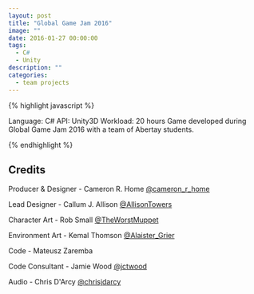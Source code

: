 ```yaml
---
layout: post
title: "Global Game Jam 2016"
image: ""
date: 2016-01-27 00:00:00
tags:
  - C#
  - Unity
description: ""
categories:
  - team projects
---
```


{% highlight javascript %}

Language: C#
API: Unity3D
Workload: 20 hours
​Game developed during Global Game Jam 2016 with a team of Abertay students.

{% endhighlight %}

<!-- <center>
<iframe width="560" height="315" src="https://www.youtube.com/embed/qdlMIl685iU" frameborder="0" allow="accelerometer; autoplay; encrypted-media; gyroscope; picture-in-picture" allowfullscreen></iframe>
</center> -->

## Credits

Producer & Designer - Cameron R. Home <a target="_blank" href="https://twitter.com/cameron_r_home">@cameron_r_home​</a>

Lead Designer - Callum J. Allison <a target="_blank" href="https://twitter.com/AllisonTowers">@AllisonTowers​</a>

Character Art - Rob Small <a target="_blank" href="https://twitter.com/TheWorstMuppet">@TheWorstMuppet</a>

Environment Art - Kemal Thomson <a target="_blank" href="https://twitter.com/Alaister_Grier">@Alaister_Grier​</a>

Code - Mateusz Zaremba

Code Consultant - Jamie Wood <a target="_blank" href="https://twitter.com/jctwood">@jctwood​</a>

Audio - Chris D'Arcy <a target="_blank" href="https://twitter.com/chrisjdarcy">@chrisjdarcy​​</a>
